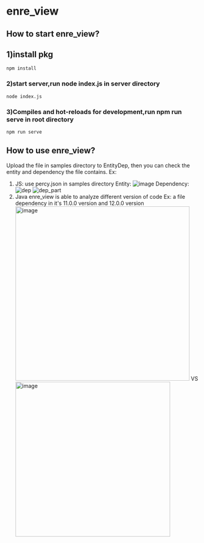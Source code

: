 # enre_view
## How to start enre_view?
## 1)install pkg
```
npm install
```
### 2)start server,run node index.js in server directory
```
node index.js
```
### 3)Compiles and hot-reloads for development,run npm run serve in root directory
```
npm run serve
```
## How to use enre_view?
Upload the file in samples directory to EntityDep, then you can check the entity and dependency the file contains.
Ex: 
1) JS:
   use percy.json in samples directory
   Entity:
   ![image](https://user-images.githubusercontent.com/71134935/195268971-f056a500-793f-4a2a-ad7b-3f7ac378c7d3.png)
   Dependency:
   ![dep](https://user-images.githubusercontent.com/71134935/195270697-0b151531-3311-4aae-ac6b-fb42254b61b5.png)
   ![dep_part](https://user-images.githubusercontent.com/71134935/195270747-c0f2ff7d-e98a-445d-b62f-f24344634f05.png)
2) Java
   enre_view is able to analyze different version of code
   Ex: a file dependency in it's 11.0.0 version and 12.0.0 version
   <img width="457" alt="image" src="https://user-images.githubusercontent.com/71134935/195273128-063ab9af-a050-4394-8386-8916501246e9.png">
   VS
   <img width="406" alt="image" src="https://user-images.githubusercontent.com/71134935/195273267-14b2df84-582d-4935-b8c1-009543c5a4ca.png">

   

